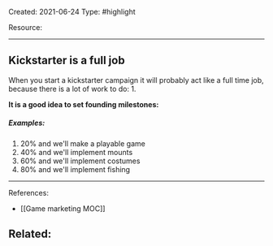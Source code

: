 
Created: 2021-06-24
Type: #highlight  

Resource: 

---
## Kickstarter is a full job 
When you start a kickstarter campaign it will probably act like a full time job, because there is a lot of work to do:
1. 

**It is a good idea to set founding milestones:**

##### Examples:
1. 20% and we'll make a playable game
2. 40% and we'll implement mounts
3. 60% and we'll implement costumes
4. 80% and we'll implement fishing

---

References:
- [[Game marketing MOC]]

Related:
- 
